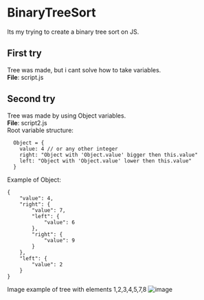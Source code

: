 # BinaryTreeSort
Its my trying to create a binary tree sort on JS. 

## First try
Tree was made, but i cant solve how to take variables.<br>
**File**: script.js

## Second try
Tree was made by using Object variables. <br>
**File**: script2.js<br>
Root variable structure:<br>
```
  Object = {
    value: 4 // or any other integer
    right: "Object with 'Object.value' bigger then this.value"
    left: "Object with 'Object.value' lower then this.value"
  }
```
Example of Object:
```
{
    "value": 4,
    "right": {
        "value": 7,
        "left": {
            "value": 6
        },
        "right": {
            "value": 9
        }
    },
    "left": {
        "value": 2
    }
}
```
Image example of tree with elements 1,2,3,4,5,7,8
![image](https://user-images.githubusercontent.com/19509692/173438243-f9bc62e6-be0a-4271-bd21-de24ce1051ec.png)

